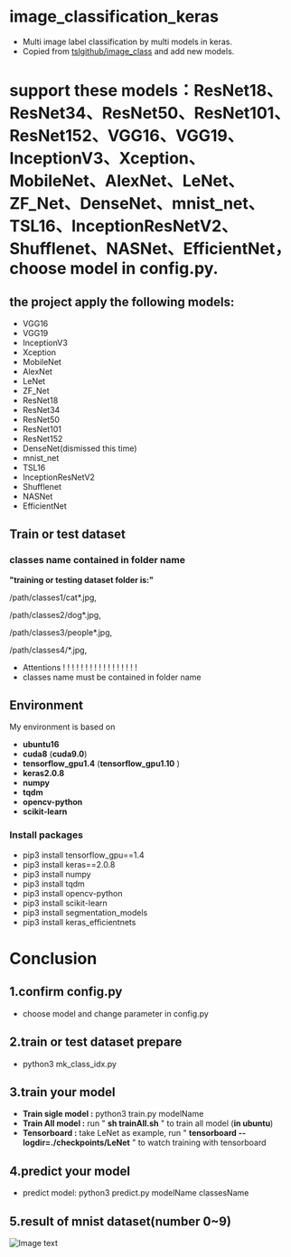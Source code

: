# image_classification_keras

- Multi image label classification by multi models in keras. 
- Copied from [tslgithub/image_class](https://github.com/tslgithub/image_class) and add new models.

# support these models：ResNet18、ResNet34、ResNet50、ResNet101、ResNet152、VGG16、VGG19、InceptionV3、Xception、MobileNet、AlexNet、LeNet、ZF_Net、DenseNet、mnist_net、TSL16、InceptionResNetV2、Shufflenet、NASNet、EfficientNet，choose model in config.py.

## the project apply the following models:

* VGG16
* VGG19
* InceptionV3
* Xception
* MobileNet
* AlexNet
* LeNet
* ZF_Net
* ResNet18
* ResNet34
* ResNet50
* ResNet101
* ResNet152
* DenseNet(dismissed this time)
* mnist_net
* TSL16
* InceptionResNetV2
* Shufflenet
* NASNet
* EfficientNet


## Train or test dataset


###  classes name contained in folder name
__"training or testing dataset folder is:"__

/path/classes1/cat*.jpg,

/path/classes2/dog*.jpg,

/path/classes3/people*.jpg,

/path/classes4/*.jpg,


* Attentions ! ! ! ! ! ! ! ! ! ! ! ! ! ! ! ! !
* classes name must be contained in folder name 

## Environment

My environment is based on 
* __ubuntu16__ 
* __cuda8__ (__cuda9.0__)
* __tensorflow_gpu1.4__ (__tensorflow_gpu1.10__ )
* __keras2.0.8__
* __numpy__
* __tqdm__
* __opencv-python__
* __scikit-learn__

### Install packages

* pip3 install tensorflow_gpu==1.4
* pip3 install keras==2.0.8
* pip3 install numpy
* pip3 install tqdm
* pip3 install opencv-python
* pip3 install scikit-learn
* pip3 install segmentation_models
* pip3 install keras_efficientnets


# Conclusion 

## 1.confirm config.py

* choose model and change parameter in config.py

## 2.train or test  dataset prepare

* python3 mk_class_idx.py

## 3.train your model

* __Train sigle model :__  python3 train.py modelName
* __Train All model :__ run " __sh trainAll.sh__ " to train all model (__in ubuntu__)
* __Tensorboard :__ take LeNet as example, run " __tensorboard --logdir=./checkpoints/LeNet__ " to watch training with tensorboard

## 4.predict your model

* predict model: python3 predict.py modelName classesName

## 5.result of mnist dataset(number 0~9)

  ![Image text](https://github.com/tslgithub/image_class/blob/master/resultMNIST.png)
